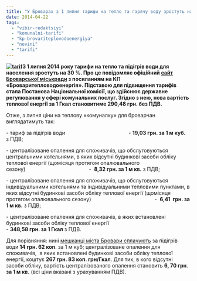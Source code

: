```yaml
---
title: "У Броварах з 1 липня тарифи на тепло та гарячу воду зростуть на 30 %"
date: 2014-04-22
tags: 
  - "vibir-redaktsiyi"
  - "komunalni-tarifi"
  - "kp-brovariteplovodoenergiya"
  - "novini"
  - "tarifi"
---
```


**[![tarif](https://mpz.brovary.org/wp-content/uploads/2014/04/tarif.jpg)](https://mpz.brovary.org/wp-content/uploads/2014/04/tarif.jpg)З 1 липня 2014 року тарифи на тепло та підігрів води для населення зростуть на 30 %. Про це повідомляє офіційний [сайт Броварської міськради](http://brovary-rada.gov.ua/kp-%C2%ABbrovariteplovodoenerg%D1%96ya%C2%BB-pov%D1%96domlya%D1%94-pro-zm%D1%96nu-tarif%D1%96v-na-poslugi-z-tsentral%D1%96zovanogo-opalennya) з посиланням на КП «Броваритепловодоенергія». Підставою для підвищення тарифів стала Постанова Національної комісії, що здійснює державне регулювання у сфері комунальних послуг. Згідно з нею, нова вартість теплової енергії за 1 Гкал становитиме 290,48 грн. без ПДВ.**

Отже, з липня ціни на теплову «комуналку» для броварчан виглядатимуть так:

\- тариф за підігрів води                                            - **19,03 грн. за 1 м куб.**  з ПДВ;

\- централізоване опалення для споживачів, що обслуговуються центральними котельнями, в яких відсутні будинкові засоби обліку  теплової енергії (щомісяця протягом опалювального сезону)                                            -  **8,32 грн. за 1 м кв.** з ПДВ;

\- централізоване опалення для споживачів, що обслуговуються індивідуальними котельнями та індивідуальними тепловими пунктами, в яких відсутні будинкові засоби обліку теплової енергії (щомісяця протягом опалювального сезону)                                            -  **6,41  грн. за 1 м кв.** з ПДВ;

\- централізоване опалення для споживачів, в яких встановлені будинкові засоби обліку теплової енергії                                                        - **348,58 грн. за 1 Гкал** з ПДВ.

Для порівняння: нині [мешканці міста Бровари сплачують](http://www.brovteplo.com.ua/taryfy-naselennyu) за підігрів води **14 грн. 62 коп**. за 1 м куб; централізоване опалення для споживачів,  в яких встановлені будинкові засоби обліку теплової енергії, коштує **267 грн. 83 коп. грн/Гкал**. Для тих, в кого відсутні засоби обліку, вартість централізованого опалення становить **6, 70 грн**. **за 1 м кв.** (всі ціни вказані з урахуванням ПДВ).
